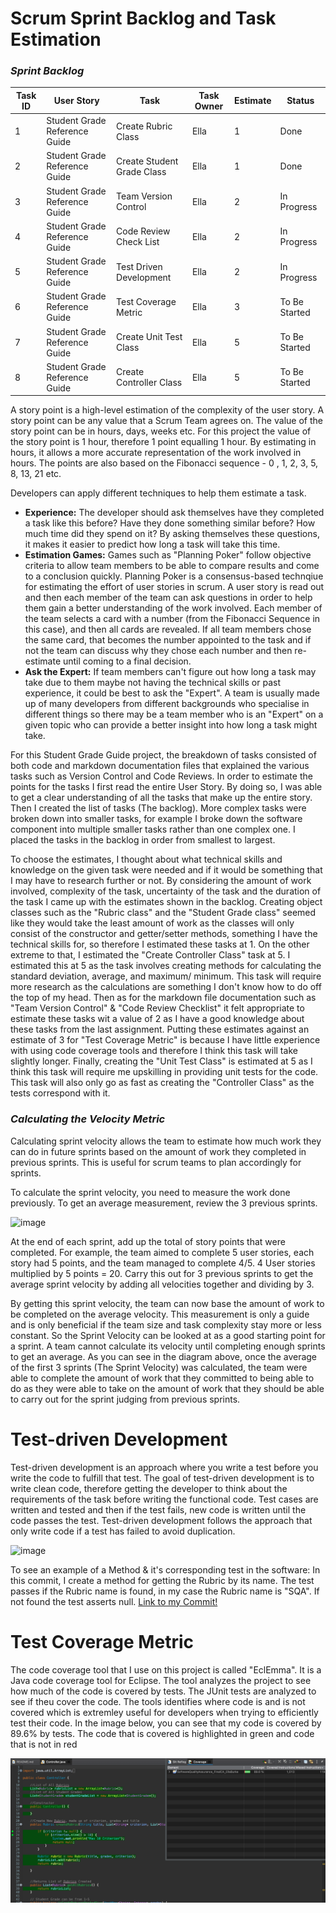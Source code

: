 # Scrum Sprint Backlog and Task Estimation

### _Sprint Backlog_
| Task ID | User Story | Task | Task Owner | Estimate | Status |
| --- | ----------- |---- | ----- | ----- | --- |
| 1 | Student Grade Reference Guide | Create Rubric Class | Ella | 1| Done|
| 2 | Student Grade Reference Guide | Create Student Grade Class | Ella | 1| Done|
| 3 | Student Grade Reference Guide | Team Version Control | Ella | 2| In Progress|
| 4 | Student Grade Reference Guide | Code Review Check List | Ella | 2| In Progress |
| 5 | Student Grade Reference Guide | Test Driven Development | Ella | 2| In Progress |
| 6 | Student Grade Reference Guide | Test Coverage Metric | Ella | 3| To Be Started |
| 7 | Student Grade Reference Guide | Create Unit Test Class | Ella | 5| To Be Started |
| 8 | Student Grade Reference Guide | Create Controller Class | Ella | 5| To Be Started |


A story point is a high-level estimation of the complexity of the user story. A story point can be any 
value that a Scrum Team agrees on. The value of the story point can be in hours, days, weeks etc. 
For this project the value of the story point is 1 hour, therefore 1 point equalling 1 hour. By 
estimating in hours, it allows a more accurate representation of the work involved in hours. 
The points are also based on the Fibonacci sequence - 0 , 1, 2, 3, 5, 8, 13, 21 etc.

Developers can apply different techniques to help them estimate a task. 
- **Experience:** The developer should ask themselves have they completed a task like this before? Have they done something similar before? How much time did they spend on it? By asking themselves these questions, it makes it easier to predict how long a task will take this time.
- **Estimation Games:** Games such as "Planning Poker" follow objective criteria to allow team members to be able to compare results and come to a conclusion quickly. Planning Poker is a consensus-based technqiue for estimating the effort of user stories in scrum. A user story is read out and then each member of the team can ask questions in order to help them gain a better understanding of the work involved. Each member of the team selects a card with a number (from the Fibonacci Sequence in this case), and then all cards are revealed. If all team members chose the same card, that becomes the number appointed to the task and if not the team can discuss why they chose each number and then re-estimate until coming to a final decision.
- **Ask the Expert:** If team members can't figure out how long a task may take due to them maybe not having the technical skills or past experience, it could be best to ask the "Expert". A team is usually made up of many developers from different backgrounds who specialise in different things so there may be a team member who is an "Expert" on a given topic who can provide a better insight into how long a task might take.

For this Student Grade Guide project, the breakdown of tasks consisted of both code and markdown 
documentation files that explained the various tasks such as Version Control and Code Reviews. In 
order to estimate the points for the tasks I first read the entire User Story. By doing so, I was able 
to get a clear understanding of all the tasks that make up the entire story. Then I created the list of
tasks (The backlog). More complex tasks were broken down into smaller tasks, for example I broke down
the software component into multiple smaller tasks rather than one complex one. I placed the tasks in
the backlog in order from smallest to largest. 

To choose the estimates, I thought about what technical skills and knowledge on the given task were 
needed and if it would be something that I may have to research further or not. By considering the 
amount of work involved, complexity of the task, uncertainty of the task and the duration of the task 
I came up with the estimates shown in the backlog. Creating object classes such as the "Rubric class" 
and the "Student Grade class" seemed like they would take the least amount of work as the classes will 
only consist of the constructor and getter/setter methods, something I have the technical skills for, 
so therefore I estimated these tasks at 1. On the other extreme to that, I estimated the "Create 
Controller Class" task at 5. I estimated this at 5 as the task involves creating methods for calculating
the standard deviation, average, and maximum/ minimum. This task will require more research as the 
calculations are something I don't know how to do off the top of my head. Then as for the markdown file 
documentation such as "Team Version Control" & "Code Review Checklist" it felt appropriate to estimate
these tasks wit a value of 2 as I have a good knowledge about these tasks from the last assignment. 
Putting these estimates against an estimate of 3 for "Test Coverage Metric" is because I have little 
experience with using code coverage tools and therefore I think this task will take slightly longer. 
Finally, creating the "Unit Test Class" is estimated at 5 as I think this task will require me 
upskilling in providing unit tests for the code. This task will also only go as fast as creating the 
"Controller Class" as the tests correspond with it. 

### _Calculating the Velocity Metric_

Calculating sprint velocity allows the team to estimate how much work they can do in future sprints based on the amount of work they completed in previous sprints. This is useful for scrum teams to plan accordingly for sprints.

To calculate the sprint velocity, you need to measure the work done previously. To get an average measurement, review the 3 previous sprints.

![image](https://www.workfront.com/sites/default/files/styles/100/public/hero_images/2020-09/agile-velocity-chart.png?itok=SP4u_5k6)

At the end of each sprint, add up the total of story points that were completed. For example, the team aimed to complete 5 user stories, each story had 5 points, and the team managed to complete 4/5. 4 User stories multiplied by 5 points = 20.
Carry this out for 3 previous sprints to get the average sprint velocity by adding all velocities together and dividing by 3.

By getting this sprint velocity, the team can now base the amount of work to be completed on the average velocity. This measurement is only a guide and is only beneficial if the team size and task complexity stay more or less constant. So the Sprint Velocity can be looked at as a good starting point for a sprint. A team cannot calculate its velocity until completing enough sprints to get an average. As you can see in the diagram above, once the average of the first 3 sprints (The Sprint Velocity) was calculated, the team were able to complete the amount of work that they committed to being able to do as they were able to take on the amount of work that they should be able to carry out for the sprint judging from previous sprints.





# Test-driven Development

Test-driven development is an approach where you write a test before you write the code to fulfill that test. The goal of test-driven development is to write clean code, therefore getting the developer to think about the requirements of the task 
before writing the functional code. Test cases are written and tested and then if the test fails, new code is written
until the code passes the test. Test-driven development follows the approach that only write code if a test has failed to avoid 
duplication.

![image](https://www.xenonstack.com/images/insights/2020/04/test-driven-development-tools-best-practices-xenonstack.png) 

To see an example of a Method & it's corresponding test in the software:
In this commit, I create a method for getting the Rubric by its name. The test passes if the Rubric name is found, in my case the Rubric name is "SQA". If not found the test asserts null.
[Link to my Commit!](https://github.com/ellaburke/SoftwareQualityAssurance_FinalCA_EllaBurke/commit/52ef2c397ef24eadc0bee79c2586438d05e9132d)





# Test Coverage Metric

The code coverage tool that I use on this project is called "EclEmma". It is a Java code coverage tool for Eclipse. The tool analyzes the project to see how much of the code is covered by tests. The JUnit tests are analyzed to see if theu cover the code. The tools identifies where code is and is not covered which is extremley useful for developers when trying to efficiently test their code. In the image below, you can see that my code is covered by 89.6% by tests. The code that is covered is highlighted in green and code that is not in red

![Code Coverage Image](https://github.com/ellaburke/SoftwareQualityAssurance_FinalCA_EllaBurke/blob/TestCoverageMetric/codecoverage.png)